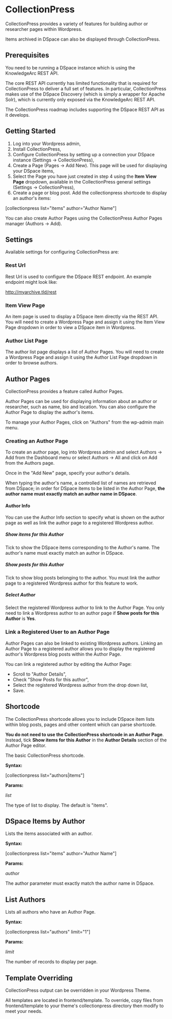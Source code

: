 # CollectionPress
CollectionPress provides a variety of features for building author or researcher pages within Wordpress.

Items archived in DSpace can also be displayed through CollectionPress.

## Prerequisites
You need to be running a DSpace instance which is using the KnowledgeArc REST API.

The core REST API currently has limited functionality that is required for CollectionPress to deliver a full set of features. In particular, CollectionPress makes use of the DSpace Discovery (which is simply a wrapper for Apache Solr), which is currently only exposed via the KnowledgeArc REST API.

The CollectionPress roadmap includes supporting the DSpace REST API as it develops.

## Getting Started

1. Log into your Wordpress admin,
2. Install CollectionPress,
3. Configure CollectionPress by setting up a connection your DSpace instance (Settings -> CollectionPress),
4. Create a Page (Pages -> Add New). This page will be used for displaying your DSpace items,
5. Select the Page you have just created in step 4 using the **Item View Page** dropdown, available in the CollectionPress general settings (Settings -> CollectionPress),
6. Create a page or blog post. Add the collectionpress shortcode to display an author's items:

[collectionpress list="items" author="Author Name"]

You can also create Author Pages using the CollectionPress Author Pages manager (Authors -> Add).


## Settings

Available settings for configuring CollectionPress are:

### Rest Url
Rest Url is used to configure the DSpace REST endpoint. An example endpoint might look like:

http://myarchive.tld/rest

### Item View Page
An item page is used to display a DSpace item directly via the REST API. You will need to create a Wordpress Page and assign it using the Item View Page dropdown in order to view a DSpace item in Wordpress.

### Author List Page
The author list page displays a list of Author Pages. You will need to create a Wordpress Page and assign it using the Author List Page dropdown in order to browse authors.

## Author Pages

CollectionPress provides a feature called Author Pages.

Author Pages can be used for displaying information about an author or researcher, such as name, bio and location. You can also configure the Author Page to display the author's items.

To manage your Author Pages, click on "Authors" from the wp-admin main menu.

### Creating an Author Page

To create an author page, log into Wordpress admin and select Authors -> Add from the Dashboard menu or select Authors -> All and click on Add from the Authors page.

Once in the "Add New" page, specify your author's details.

When typing the author's name, a controlled list of names are retrieved from DSpace; in order for DSpace items to be listed in the Author Page, **the author name must exactly match an author name in DSpace**.

#### Author Info

You can use the Author Info section to specify what is shown on the author page as well as link the author page to a registered Wordpress author.

##### Show items for this Author

Tick to show the DSpace items corresponding to the Author's name. The author's name must exactly match an author in DSpace.

##### Show posts for this Author

Tick to show blog posts belonging to the author. You must link the author page to a registered Wordpress author for this feature to work.

##### Select Author

Select the registered Wordpress author to link to the Author Page. You only need to link a Wordpress author to an author page if **Show posts for this Author** is **Yes**.

### Link a Registered User to an Author Page

Author Pages can also be linked to existing Wordpress authors. Linking an Author Page to a registered author allows you to display the registered author's Wordpress blog posts within the Author Page.

You can link a registered author by editing the Author Page:  

- Scroll to "Author Details",
- Check "Show Posts for this author",
- Select the registered Wordpress author from the drop down list,
- Save.

## Shortcode

The CollectionPress shortcode allows you to include DSpace item lists within blog posts, pages and other content which can parse shortcode.

**You do not need to use the CollectionPress shortcode in an Author Page**. Instead, tick **Show items for this Author** in the **Author Details** section of the Author Page editor.

The basic CollectionPress shortcode.

**Syntax:**

[collectionpress list="authors|items"]

**Params:**

*list*

The type of list to display. The default is "items".

## DSpace Items by Author

Lists the items associated with an author.

**Syntax:**

[collectionpress list="items" author="Author Name"]

**Params:**

*author*

The author parameter must exactly match the author name in DSpace.

## List Authors

Lists all authors who have an Author Page.

**Syntax:**

[collectionpress list="authors" limit="1"]

**Params:**

*limit*

The number of records to display per page.

## Template Overriding

CollectionPress output can be overridden in your Wordpress Theme.  
  
All templates are located in frontend/template. To override, copy files from frontend/template to your theme's collectionpress directory then modify to meet your needs.
